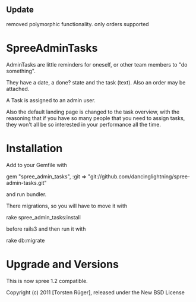 Update
-------
removed polymorphic functionality. only orders supported

SpreeAdminTasks
===============

AdminTasks are little reminders for oneself, or other team members to "do something".

They have a date, a done? state and the task (text). Also an order may be attached. 

A Task is assigned to an admin user.

Also the default landing page is changed to the task overview, with the reasoning that if you have so many people that you need to assign tasks, they won't all be so interested in your performance all the time.

Installation
=======

Add to your Gemfile with 

  gem "spree_admin_tasks", :git => "git://github.com/dancinglightning/spree-admin-tasks.git"

and run bundler.

There migrations, so you will have to move it with 
  
  rake spree_admin_tasks:install 
  
before rails3 and then run it with 

  rake db:migrate

Upgrade and Versions
====================

This is now spree 1.2 compatible. 

Copyright (c) 2011 [Torsten Rüger], released under the New BSD License
